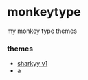 # monkeytype
my monkey type themes

### themes

- [sharkyy v1](https://monkeytype.com?customTheme=WyIjMjYzZTQ0IiwiIzdlYjBjMCIsIiM4OGI3YWQiLCIjNjQ2NjY5IiwiIzJjMmUzMSIsIiMyMmE0YTQiLCIjY2E0NzU0IiwiIzdlMmEzMyIsIiNjYTQ3NTQiLCIjN2UyYTMzIl0=)
- a
